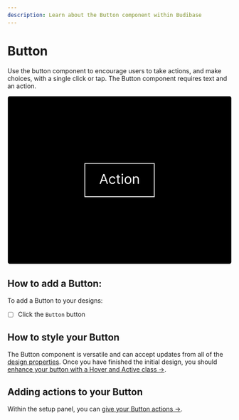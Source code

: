 ```yaml
---
description: Learn about the Button component within Budibase
---
```


# Button

Use the button component to encourage users to take actions, and make choices, with a single click or tap. The  Button component requires text and an action.

![](../../.gitbook/assets/button.png)

## How to add a Button:

To add a Button to your designs:

* [ ] Click the `Button` button

## How to style your Button

The Button component is versatile and can accept updates from all of the [design properties](../design-properties/). Once you have finished the initial design, you should [enhance your button with a Hover and Active class →](../states.md). 

## Adding actions to your Button

Within the setup panel, you can [give your Button actions →](../actions.md).



